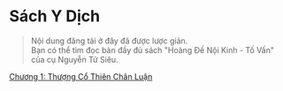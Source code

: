 # Sách Y Dịch

> Nội dung đăng tải ở đây đã được lược giản.  
> Bạn có thể tìm đọc bản đầy đủ sách "Hoàng Đế Nội Kinh - Tố Vấn" của cụ Nguyễn
> Tử Siêu.

[Chương 1: Thượng Cổ Thiên Chân Luận](https://github.com/thaicuc/sach-y-dich/blob/master/contents/01-thuong-co-thien-chan-luan.md)
